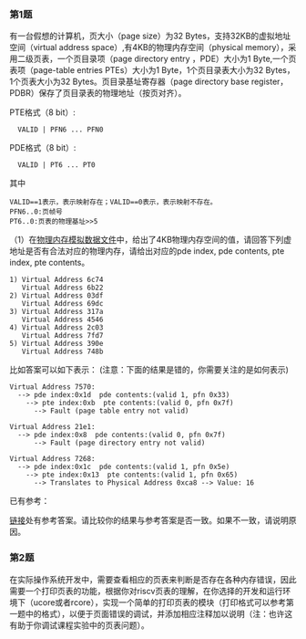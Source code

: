 ### 第1题

有一台假想的计算机，页大小（page size）为32 Bytes，支持32KB的虚拟地址空间（virtual address space）,有4KB的物理内存空间（physical memory），采用二级页表，一个页目录项（page directory entry ，PDE）大小为1 Byte,一个页表项（page-table entries
PTEs）大小为1 Byte，1个页目录表大小为32 Bytes，1个页表大小为32 Bytes。页目录基址寄存器（page directory base register，PDBR）保存了页目录表的物理地址（按页对齐）。

PTE格式（8 bit）:

```plain
  VALID | PFN6 ... PFN0
```

PDE格式（8 bit）:

```plain
  VALID | PT6 ... PT0
```

其中

```plain
VALID==1表示，表示映射存在；VALID==0表示，表示映射不存在。
PFN6..0:页帧号
PT6..0:页表的物理基址>>5
```

（1）在[物理内存模拟数据文件](https://github.com/chyyuu/os_course_exercises/blob/2018spring/all/03-2-spoc-testdata.md)中，给出了4KB物理内存空间的值，请回答下列虚地址是否有合法对应的物理内存，请给出对应的pde index, pde contents, pte index, pte contents。

```plain
1) Virtual Address 6c74
   Virtual Address 6b22
2) Virtual Address 03df
   Virtual Address 69dc
3) Virtual Address 317a
   Virtual Address 4546
4) Virtual Address 2c03
   Virtual Address 7fd7
5) Virtual Address 390e
   Virtual Address 748b
```

比如答案可以如下表示： (注意：下面的结果是错的，你需要关注的是如何表示)

```plain
Virtual Address 7570:
  --> pde index:0x1d  pde contents:(valid 1, pfn 0x33)
    --> pte index:0xb  pte contents:(valid 0, pfn 0x7f)
      --> Fault (page table entry not valid)

Virtual Address 21e1:
  --> pde index:0x8  pde contents:(valid 0, pfn 0x7f)
      --> Fault (page directory entry not valid)

Virtual Address 7268:
  --> pde index:0x1c  pde contents:(valid 1, pfn 0x5e)
    --> pte index:0x13  pte contents:(valid 1, pfn 0x65)
      --> Translates to Physical Address 0xca8 --> Value: 16
```

已有参考：

[链接](https://github.com/ZhiyuanSue/OS-exercises/blob/main/%E7%AC%AC%E4%B8%83%E6%AC%A1%E8%AF%BE%E5%90%8E%E7%BB%83%E4%B9%A0%E5%8F%82%E8%80%83%E7%AD%94%E6%A1%88.md)处有参考答案。请比较你的结果与参考答案是否一致。如果不一致，请说明原因。



### 第2题

在实际操作系统开发中，需要查看相应的页表来判断是否存在各种内存错误，因此需要一个打印页表的功能，根据你对riscv页表的理解，在你选择的开发和运行环境下（ucore或者rcore），实现一个简单的打印页表的模块（打印格式可以参考第一题中的格式），以便于页面错误的调试，并添加相应注释加以说明（注：也许这有助于你调试课程实验中的页表问题）。